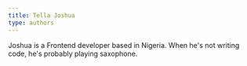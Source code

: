 ```yaml
---
title: Tella Joshua
type: authors
---
```

Joshua is a Frontend developer based in Nigeria. When he's not writing code, he's probably playing saxophone.

